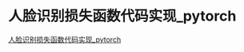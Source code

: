 # 人脸识别损失函数代码实现_pytorch
[人脸识别损失函数代码实现_pytorch](https://aiwithcloud.com/2021/07/29/%e4%ba%ba%e8%84%b8%e8%af%86%e5%88%ab%e6%8d%9f%e5%a4%b1%e5%87%bd%e6%95%b0%e4%bb%a3%e7%a0%81%e5%ae%9e%e7%8e%b0_pytorch/)